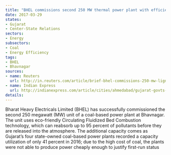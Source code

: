 ```yaml
---
title: "BHEL commissions second 250 MW thermal power plant with efficient pollution control measures"
date: 2017-03-29
states:
- Gujarat
- Center-State Relations
sectors:
- Energy
subsectors:
- Coal
- Energy Efficiency
tags:
- BHEL
- Bhavnagar
sources:
- name: Reuters
  url: http://in.reuters.com/article/brief-bhel-commissions-250-mw-lignite-po-idINFWN1H304J
- name: Indian Express
  url: http://indianexpress.com/article/cities/ahmedabad/gujarat-govts-coal-fired-power-plants-operated-at-41-per-cent-capacity-in-16-4584427/
details:
---
```


Bharat Heavy Electricals Limited (BHEL) has successfully commissioned the second 250 megawatt (MW) unit of a coal-based power plant at Bhavnagar. The unit uses eco-friendly Circulating Fluidized Bed Combustion technology, which can reabsorb up to 95 percent of pollutants before they are released into the atmosphere. The additional capacity comes as Gujarat’s four state-owned coal-based power plants recorded a capacity utilization of only 41 percent in 2016; due to the high cost of coal, the plants were not able to produce power cheaply enough to justify first-run status
